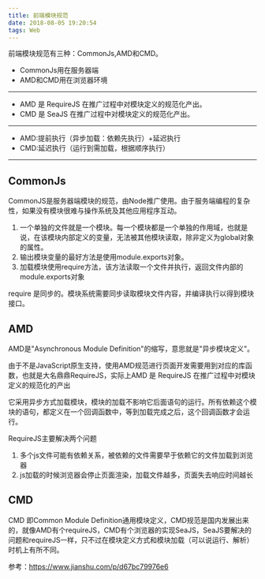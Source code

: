 ```yaml
---
title: 前端模块规范
date: 2018-08-05 19:20:54
tags: Web
---
```



前端模块规范有三种：CommonJs,AMD和CMD。

- CommonJs用在服务器端
- AMD和CMD用在浏览器环境

---

- AMD 是 RequireJS 在推广过程中对模块定义的规范化产出。
- CMD 是 SeaJS 在推广过程中对模块定义的规范化产出。

---

- AMD:提前执行（异步加载：依赖先执行）+延迟执行
- CMD:延迟执行（运行到需加载，根据顺序执行）

---

## CommonJs
CommonJS是服务器端模块的规范，由Node推广使用。由于服务端编程的复杂性，如果没有模块很难与操作系统及其他应用程序互动。

1. 一个单独的文件就是一个模块。每一个模块都是一个单独的作用域，也就是说，在该模块内部定义的变量，无法被其他模块读取，除非定义为global对象的属性。
1. 输出模块变量的最好方法是使用module.exports对象。
1. 加载模块使用require方法，该方法读取一个文件并执行，返回文件内部的module.exports对象

require 是同步的。模块系统需要同步读取模块文件内容，并编译执行以得到模块接口。

## AMD
AMD是"Asynchronous Module Definition"的缩写，意思就是"异步模块定义"。

由于不是JavaScript原生支持，使用AMD规范进行页面开发需要用到对应的库函数，也就是大名鼎鼎RequireJS，实际上AMD 是 RequireJS 在推广过程中对模块定义的规范化的产出

它采用异步方式加载模块，模块的加载不影响它后面语句的运行。所有依赖这个模块的语句，都定义在一个回调函数中，等到加载完成之后，这个回调函数才会运行。

RequireJS主要解决两个问题

1. 多个js文件可能有依赖关系，被依赖的文件需要早于依赖它的文件加载到浏览器
1. js加载的时候浏览器会停止页面渲染，加载文件越多，页面失去响应时间越长

## CMD
CMD 即Common Module Definition通用模块定义，CMD规范是国内发展出来的，就像AMD有个requireJS，CMD有个浏览器的实现SeaJS，SeaJS要解决的问题和requireJS一样，只不过在模块定义方式和模块加载（可以说运行、解析）时机上有所不同。

参考：https://www.jianshu.com/p/d67bc79976e6
